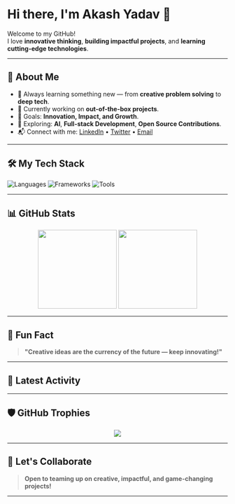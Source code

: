 # Hi there, I'm Akash Yadav 👋

Welcome to my GitHub!  
I love **innovative thinking**, **building impactful projects**, and **learning cutting-edge technologies**.

---

## 🚀 About Me
- 🧠 Always learning something new — from **creative problem solving** to **deep tech**.
- 🔭 Currently working on **out-of-the-box projects**.
- 🎯 Goals: **Innovation, Impact, and Growth**.
- 🌱 Exploring: **AI**, **Full-stack Development**, **Open Source Contributions**.
- 📬 Connect with me: [LinkedIn](your-linkedin) • [Twitter](your-twitter) • [Email](mailto:your-email@example.com)

---

## 🛠️ My Tech Stack
![Languages](https://img.shields.io/badge/Code-Python%20%7C%20JavaScript%20%7C%20C++-informational?style=flat&logo=codewars&color=yellow)
![Frameworks](https://img.shields.io/badge/Frameworks-React%20%7C%20Node.js%20%7C%20Express-informational?style=flat&logo=react&color=brightgreen)
![Tools](https://img.shields.io/badge/Tools-Git%20%7C%20VSCode%20%7C%20Figma-informational?style=flat&logo=git&color=orange)

---

## 📊 GitHub Stats
<div align="center">
  <img height="180em" src="https://github-readme-stats.vercel.app/api?username=yourgithubusername&show_icons=true&theme=radical" />
  <img height="180em" src="https://github-readme-stats.vercel.app/api/top-langs/?username=yourgithubusername&layout=compact&theme=radical" />
</div>

---

## 🧩 Fun Fact
> **"Creative ideas are the currency of the future — keep innovating!"**

---

## 📣 Latest Activity
<!--START_SECTION:activity-->
<!--END_SECTION:activity-->

---

## 🛡️ GitHub Trophies
<p align="center">
  <img src="https://github-profile-trophy.vercel.app/?username=yourgithubusername&theme=radical&no-frame=true&margin-w=30" />
</p>

---

## 💬 Let's Collaborate
> **Open to teaming up on creative, impactful, and game-changing projects!**

---
